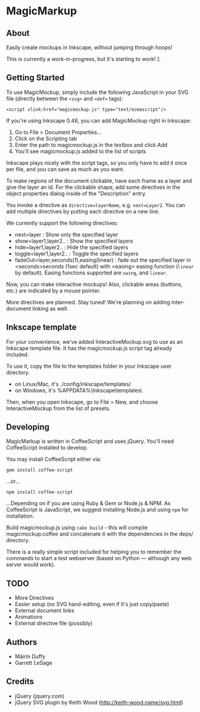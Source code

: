 # MagicMarkup

## About

Easily create mockups in Inkscape, without jumping through hoops!

This is currently a work-in-progress, but it's starting to work! (:


## Getting Started

To use MagicMockup, simply include the following JavaScript in 
your SVG file (directly between the `<svg>` and `<def>` tags):

    <script xlink:href="magicmockup.js" type="text/ecmascript"/>

If you're using Inkscape 0.48, you can add MagicMockup right in
Inkscape:
 1. Go to File > Document Properties...
 1. Click on the Scripting tab
 1. Enter the path to magicmockup.js in the textbox and click Add
 1. You'll see magicmockup.js added to the list of scripts

Inkscape plays nicely with the script tags, so you only have to
add it once per file, and you can save as much as you want.

To make regions of the document clickable, have each frame as a
layer and give the layer an id. For the clickable shape, add
some directives in the object properties dialog inside of the
"Description" entry.

You invoke a directive as `directive=layerName`, e.g. `next=Layer2`.
You can add multiple directives by putting each directive on a new line.

We currently support the following directives:

* next=layer : Show only the specified layer
* show=layer1,layer2.. : Show the specified layers
* hide=layer1,layer2.. : Hide the specified layers
* toggle=layer1,layer2.. : Toggle the specified layers
* fadeOut=layer,seconds(1),easing(linear) : fade out the specified layer in &lt;seconds&gt;seconds (1sec default) with &lt;easing&gt; easing function (`linear` by default). Easing functions supported are `swing`, and `linear`.

Now, you can make interactive mockups! Also,
clickable areas (buttons, etc.) are indicated by a mouse pointer.

More directives are planned. Stay tuned! We're planning
on adding inter-document linking as well.

## Inkscape template
For your convenience, we've added InteractiveMockup.svg to use as an Inkscape template file. It has the magicmockup.js script tag already included.

To use it, copy the file to the templates folder in your Inkscape user directory.
* on Linux/Mac, it's ./config/inkscape/templates/
* on Windows, it's %APPDATA%\\Inkscape\templates\

Then, when you open Inkscape, go to File > New, and choose InteractiveMockup from the list of presets.

## Developing

MagicMarkup is written in CoffeeScript and uses jQuery. You'll
need CoffeeScript installed to develop.

You may install CoffeeScript either via:

    gem install coffee-script
  
...or...

    npm install coffee-script
  
...Depending on if you are using Ruby & Gem or Node.js & NPM.
As CoffeeScript is JavaScript, we suggest installing Node.js
and using `npm` for installation.

Build magicmockup.js using `cake build` - this will compile magicmockup.coffee and concatenate it with the dependencies in the deps/ directory.

There is a really simple script included for helping you to
remember the commands to start a test webserver (based on Python —
although any web server would work).


## TODO

* More Directives
* Easier setup (no SVG hand-editing, even if it's just copy/paste)
* External document links
* Animations
* External directive file (possibly)


## Authors
* Máirín Duffy
* Garrett LeSage

## Credits
* jQuery (jquery.com)
* jQuery SVG plugin by Keith Wood (http://keith-wood.name/svg.html)
